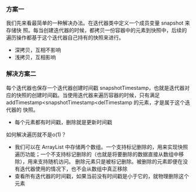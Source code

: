 ### 方案一
我们先来看最简单的一种解决办法。在迭代器类中定义一个成员变量 snapshot 来存储快
照。每当创建迭代器的时候，都拷贝一份容器中的元素到快照中，后续的遍历操作都基于这个迭代器自己持有的快照来进行。

- 深拷贝，互相不影响
- 浅拷贝，互相影响
### 解决方案二


每个迭代器也保存一个迭代器创建时间戳 snapshotTimestamp，也就是迭代器对应的快照的创建时间戳。当使用迭代器来遍历容器的时候，只有满足addTimestamp<snapshotTimestamp<delTimestamp 的元素，才是属于这个迭代器的
快照。
- 每个元素都有时间戳，删除就是更新时间戳

如何解决遍历就不是o(1)？
- 我们可以在 ArrayList 中存储两个数组。一个支持标记删除的，用来实现快照遍历功能；一个不支持标记删除的（也就是将要删除的数据直接从数组中移除），用来支持随机访问。
删除元素只是被标记删除。被删除的元素即便在没有迭代器使用的情况下，也不会从数组中真正移除
- 查看所有迭代器的时间戳，如果当前没有时间戳是小于它的，就物理删除这个元素